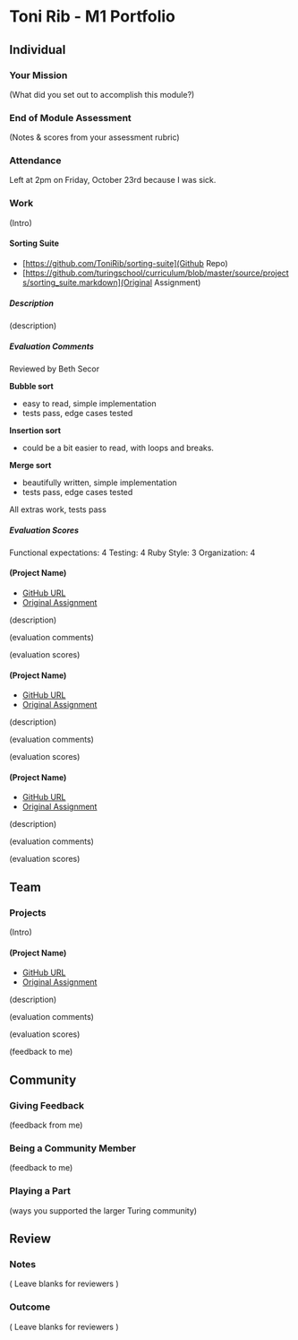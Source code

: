# Toni Rib - M1 Portfolio

## Individual

### Your Mission

(What did you set out to accomplish this module?)

### End of Module Assessment

(Notes & scores from your assessment rubric)

### Attendance

Left at 2pm on Friday, October 23rd because I was sick.

### Work

(Intro)

#### Sorting Suite

* [https://github.com/ToniRib/sorting-suite](Github Repo)
* [https://github.com/turingschool/curriculum/blob/master/source/projects/sorting_suite.markdown](Original Assignment)

##### Description
(description)

##### Evaluation Comments
Reviewed by Beth Secor

__Bubble sort__
- easy to read, simple implementation
- tests pass, edge cases tested

__Insertion sort__
- could be a bit easier to read, with loops and breaks.

__Merge sort__
- beautifully written, simple implementation
- tests pass, edge cases tested

All extras work, tests pass

##### Evaluation Scores

Functional expectations: 4
Testing: 4
Ruby Style: 3
Organization: 4

#### (Project Name)

* [GitHub URL]()
* [Original Assignment]()

(description)

(evaluation comments)

(evaluation scores)

#### (Project Name)

* [GitHub URL]()
* [Original Assignment]()

(description)

(evaluation comments)

(evaluation scores)

#### (Project Name)

* [GitHub URL]()
* [Original Assignment]()

(description)

(evaluation comments)

(evaluation scores)

## Team

### Projects

(Intro)

#### (Project Name)

* [GitHub URL]()
* [Original Assignment]()

(description)

(evaluation comments)

(evaluation scores)

(feedback to me)

## Community

### Giving Feedback

(feedback from me)

### Being a Community Member

(feedback to me)

### Playing a Part

(ways you supported the larger Turing community)

## Review

### Notes

( Leave blanks for reviewers )

### Outcome

( Leave blanks for reviewers )
